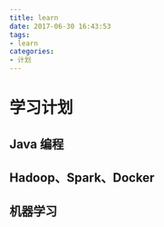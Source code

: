 ```yaml
---
title: learn
date: 2017-06-30 16:43:53
tags:
- learn
categories:
- 计划
---
```


# 学习计划
## Java 编程
## Hadoop、Spark、Docker
## 机器学习